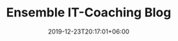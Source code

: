 ---
title       : "Ensemble IT-Coaching Blog"
page_title  : "Ensemble<br>IT-Coaching<br>Blog"
date        : 2019-12-23T20:17:01+06:00
description : "Hier findest Du Artikel rund um meine Aktivität als IT-Coach"
---